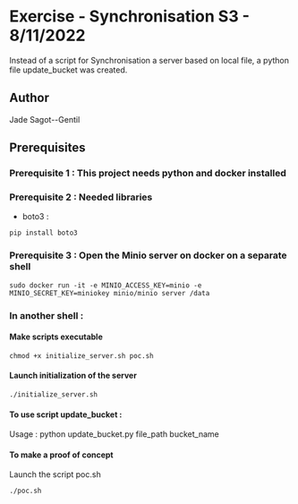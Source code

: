 # Exercise - Synchronisation S3 - 8/11/2022
Instead of a script for Synchronisation a server based on local file, a python file update_bucket was created.   
## Author
Jade Sagot--Gentil

## Prerequisites

### Prerequisite 1 : This project needs python and docker installed

### Prerequisite 2 : Needed libraries
* boto3 :

```
pip install boto3
```

### Prerequisite 3 : Open the Minio server on docker on a separate shell
```
sudo docker run -it -e MINIO_ACCESS_KEY=minio -e MINIO_SECRET_KEY=miniokey minio/minio server /data
```

### In another shell :
#### Make scripts executable
```
chmod +x initialize_server.sh poc.sh
```

#### Launch initialization of the server
```
./initialize_server.sh
```

#### To use script update_bucket :
Usage :
python update_bucket.py file_path bucket_name


#### To make a proof of concept
Launch the script poc.sh
  ```
  ./poc.sh
  ```
